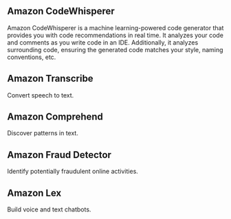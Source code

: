 ## Amazon CodeWhisperer

Amazon CodeWhisperer is a machine learning-powered code generator that provides you with code recommendations in real time. It analyzes your code and comments as you write code in an IDE. Additionally, it analyzes surrounding code, ensuring the generated code matches your style, naming conventions, etc.

## Amazon Transcribe

Convert speech to text.

## Amazon Comprehend

Discover patterns in text.

## Amazon Fraud Detector

Identify potentially fraudulent online activities.

## Amazon Lex

Build voice and text chatbots.
